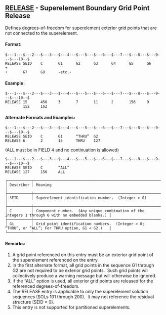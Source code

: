 ## [RELEASE](https://help.hexagonmi.com/bundle/MSC_Nastran_2022.4/page/Nastran_Combined_Book/qrg/bulkqrs/TOC.RELEASE.xhtml) - Superelement Boundary Grid Point Release

Defines degrees-of-freedom for superelement exterior grid points that are not connected to the superelement.

#### Format:

```nastran
$---1---$---2---$---3---$---4---$---5---$---6---$---7---$---8---$---9---$---10--$
RELEASE SEID    C       G1      G2      G3      G4      G5      G6      +       
+       G7      G8      -etc.-                                                  
```

#### Example:

```nastran
$---1---$---2---$---3---$---4---$---5---$---6---$---7---$---8---$---9---$---10--$
RELEASE 15      456     3       7       11      2       156     9               
        152     162                                                             
```

#### Alternate Formats and Examples:

```nastran
$---1---$---2---$---3---$---4---$---5---$---6---$---7---$---8---$---9---$---10--$
RELEASE SEID    C       G1      “THRU”  G2                                      
RELEASE 6       2       15      THRU    127                                     
```

(ALL must be in FIELD 4 and no continuation is allowed)

```nastran
$---1---$---2---$---3---$---4---$---5---$---6---$---7---$---8---$---9---$---10--$
RELEASE SEID    C       “ALL”                                                   
RELEASE 127     156     ALL                                                     
```

```text
┌───────────┬──────────────────────────────────────────────────────────────────────────────────────────────────┐
│ Describer │ Meaning                                                                                          │
├───────────┼──────────────────────────────────────────────────────────────────────────────────────────────────┤
│ SEID      │ Superelement identification number.  (Integer > 0)                                               │
├───────────┼──────────────────────────────────────────────────────────────────────────────────────────────────┤
│ C         │ Component number.  (Any unique combination of the Integers 1 through 6 with no embedded blanks.) │
├───────────┼──────────────────────────────────────────────────────────────────────────────────────────────────┤
│ Gi        │ Grid point identification numbers.  (Integer > 0; “THRU”, or “ALL”; For THRU option, G1 < G2.)   │
└───────────┴──────────────────────────────────────────────────────────────────────────────────────────────────┘
```

#### Remarks:

1. A grid point referenced on this entry must be an exterior grid point of the superelement referenced on the entry.
2. In the first alternate format, all grid points in the sequence G1 through G2 are not required to be exterior grid points.  Such grid points will collectively produce a warning message but will otherwise be ignored.
3. If the “ALL” option is used, all exterior grid points are released for the referenced degrees-of-freedom.
4. The RELEASE entry is applicable to only the superelement solution sequences (SOLs 101 through 200).  It may not reference the residual structure (SEID = 0).
5. This entry is not supported for partitioned superelements.

